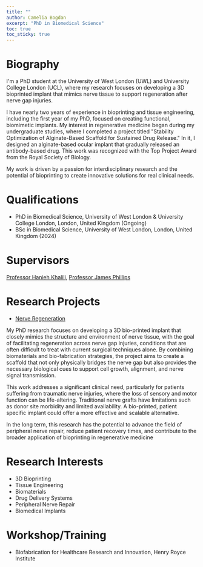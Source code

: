 ```yaml
---
title: ""
author: Camelia Bogdan
excerpt: "PhD in Biomedical Science"
toc: true
toc_sticky: true
---
```


# Biography
I'm a PhD student at the University of West London (UWL) and University College London (UCL), where my research focuses on developing a 3D bioprinted implant that mimics nerve tissue to support regeneration after nerve gap injuries.

I have nearly two years of experience in bioprinting and tissue engineering, including the first year of my PhD, focused on creating functional, biomimetic implants. My interest in regenerative medicine began during my undergraduate studies, where I completed a project titled "Stability Optimization of Alginate-Based Scaffold for Sustained Drug Release." In it, I designed an alginate-based ocular implant that gradually released an antibody-based drug. This work was recognized with the Top Project Award from the Royal Society of Biology.

My work is driven by a passion for interdisciplinary research and the potential of bioprinting to create innovative solutions for real clinical needs.

# Qualifications
- PhD in Biomedical Science, University of West London & University College London, London, United Kingdom (Ongoing)
- BSc in Biomedical Science, University of West London, London, United Kingdom (2024)

# Supervisors
[Professor Hanieh Khalili](https://www.uwl.ac.uk/staff/hanieh-khalili), [Professor James Phillips](https://profiles.ucl.ac.uk/11333-james-phillips)

# Research Projects 

- [Nerve Regeneration](/projects/nerve/)

My PhD research focuses on developing a 3D bio-printed implant that closely mimics the structure and environment of nerve tissue, with the goal of facilitating regeneration across nerve gap injuries, conditions that are often difficult to treat with current surgical techniques alone. By combining biomaterials and bio-fabrication strategies, the project aims to create a scaffold that not only physically bridges the nerve gap but also provides the necessary biological cues to support cell growth, alignment, and nerve signal transmission.

This work addresses a significant clinical need, particularly for patients suffering from traumatic nerve injuries, where the loss of sensory and motor function can be life-altering. Traditional nerve grafts have limitations such as donor site morbidity and limited availability. A bio-printed, patient specific implant could offer a more effective and scalable alternative.

In the long term, this research has the potential to advance the field of peripheral nerve repair, reduce patient recovery times, and contribute to the broader application of bioprinting in regenerative medicine


# Research Interests
- 3D Bioprinting
- Tissue Engineering
- Biomaterials
- Drug Delivery Systems
- Peripheral Nerve Repair
- Biomedical Implants

# Workshop/Training
- Biofabrication for Healthcare Research and Innovation, Henry Royce Institute
